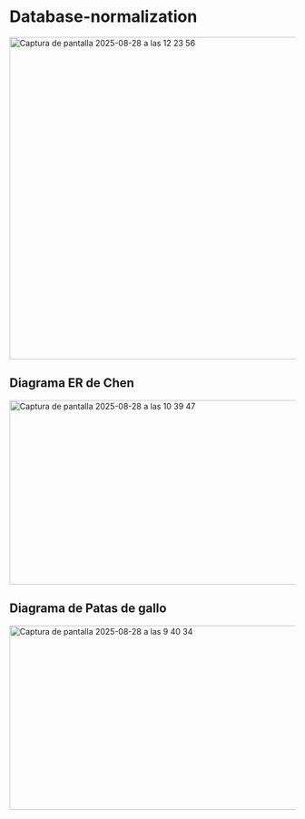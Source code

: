 # Database-normalization

<img width="709" height="568" alt="Captura de pantalla 2025-08-28 a las 12 23 56" src="https://github.com/user-attachments/assets/2482d35a-b9d1-477a-a55c-19ff47a4e550" />


## Diagrama ER de Chen
<img width="838" height="325" alt="Captura de pantalla 2025-08-28 a las 10 39 47" src="https://github.com/user-attachments/assets/c9d8bab9-18d3-4501-8d96-214b803301ab" />



## Diagrama de Patas de gallo
<img width="653" height="325" alt="Captura de pantalla 2025-08-28 a las 9 40 34" src="https://github.com/user-attachments/assets/bf55d87e-e189-4cfc-bd25-91bf28b60aef" />
